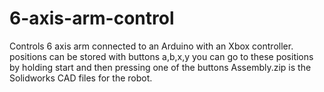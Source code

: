 # 6-axis-arm-control
Controls 6 axis arm connected to an Arduino with an Xbox controller.
positions can be stored with buttons a,b,x,y
you can go to these positions by holding start and then pressing one of the buttons
Assembly.zip is the Solidworks CAD files for the robot.
